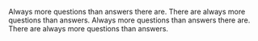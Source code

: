 Always more questions than answers there are.
There are always more questions than answers.
Always more questions than answers there are.
There are always more questions than answers.
